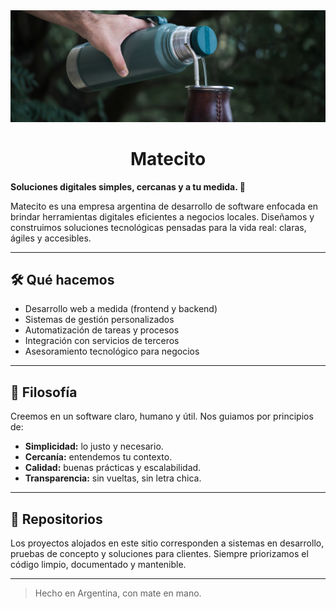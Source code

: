 <img src="./img/banner.webp" alt="Banner">

<h1 align="center"> Matecito </h1>

**Soluciones digitales simples, cercanas y a tu medida. 🧉**

Matecito es una empresa argentina de desarrollo de software enfocada en brindar herramientas digitales eficientes a negocios locales. Diseñamos y construimos soluciones tecnológicas pensadas para la vida real: claras, ágiles y accesibles.

---

## 🛠️ Qué hacemos

- Desarrollo web a medida (frontend y backend)
- Sistemas de gestión personalizados
- Automatización de tareas y procesos
- Integración con servicios de terceros
- Asesoramiento tecnológico para negocios

---

## 🧠 Filosofía

Creemos en un software claro, humano y útil. Nos guiamos por principios de:
- **Simplicidad:** lo justo y necesario.
- **Cercanía:** entendemos tu contexto.
- **Calidad:** buenas prácticas y escalabilidad.
- **Transparencia:** sin vueltas, sin letra chica.

---

## 📁 Repositorios

Los proyectos alojados en este sitio corresponden a sistemas en desarrollo, pruebas de concepto y soluciones para clientes. Siempre priorizamos el código limpio, documentado y mantenible.

---

> Hecho en Argentina, con mate en mano.
